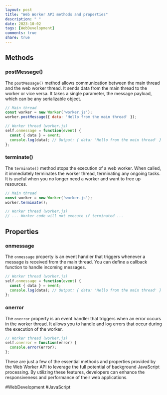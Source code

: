 ```yaml
---
layout: post
title: "Web Worker API methods and properties"
description: " "
date: 2023-10-02
tags: [WebDevelopment]
comments: true
share: true
---
```


## Methods

### postMessage()
The `postMessage()` method allows communication between the main thread and the web worker thread. It sends data from the main thread to the worker or vice versa. It takes a single parameter, the message payload, which can be any serializable object.

```javascript
// Main thread
const worker = new Worker('worker.js');
worker.postMessage({ data: 'Hello from the main thread' });

// Worker thread (worker.js)
self.onmessage = function(event) {
  const { data } = event;
  console.log(data); // Output: { data: 'Hello from the main thread' }
};
```

### terminate()
The `terminate()` method stops the execution of a web worker. When called, it immediately terminates the worker thread, terminating any ongoing tasks. It is useful when you no longer need a worker and want to free up resources.

```javascript
// Main thread
const worker = new Worker('worker.js');
worker.terminate();

// Worker thread (worker.js)
// ... Worker code will not execute if terminated ...
```

## Properties

### onmessage
The `onmessage` property is an event handler that triggers whenever a message is received from the main thread. You can define a callback function to handle incoming messages.

```javascript
// Worker thread (worker.js)
self.onmessage = function(event) {
  const { data } = event;
  console.log(data); // Output: { data: 'Hello from the main thread' }
};
```

### onerror
The `onerror` property is an event handler that triggers when an error occurs in the worker thread. It allows you to handle and log errors that occur during the execution of the worker.

```javascript
// Worker thread (worker.js)
self.onerror = function(error) {
  console.error(error);
};
```

These are just a few of the essential methods and properties provided by the Web Worker API to leverage the full potential of background JavaScript processing. By utilizing these features, developers can enhance the responsiveness and performance of their web applications.

#WebDevelopment #JavaScript